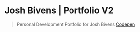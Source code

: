 # Josh Bivens | Portfolio V2

> Personal Development Portfolio for Josh Bivens 
> [Codepen](https://codepen.io/joshbivens)

